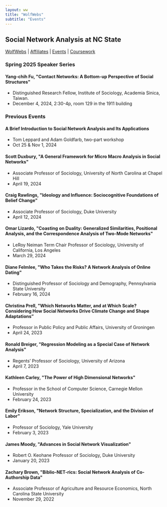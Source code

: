 ```yaml
---
layout: ww
title: "WolfWebs"
subtitle: "Events"
---
```

## Social Network Analysis at NC State

[WolfWebs](/WolfWebs/) | [Affiliates](/WolfWebs/affiliates.html) | [Events](/WolfWebs/events.html) | [Coursework](/WolfWebs/coursework.html) 

### Spring 2025 Speaker Series

#### Yang-chih Fu, "Contact Networks: A Bottom-up Perspective of Social Structures"
 - Distinguished Research Fellow, Institute of Sociology, Academia Sinica, Taiwan.
 - December 4, 2024, 2:30-4p, room 129 in the 1911 building

### Previous Events
#### A Brief Introduction to Social Network Analysis and Its Applications
 - Tom Leppard and Adam Goldfarb, two-part workshop
 - Oct 25 & Nov 1, 2024

#### Scott Duxbury, "A General Framework for Micro Macro Analysis in Social Networks"
 - Associate Professor of Sociology, University of North Carolina at Chapel Hill
 - April 19, 2024

#### Craig Rawlings, "Ideology and Influence: Sociocognitive Foundations of Belief Change"
 - Associate Professor of Sociology, Duke University
 - April 12, 2024

#### Omar Lizardo, "Coasting on Duality: Generalized Similarities, Positional Analysis, and the Correspondence Analysis of Two-Mode Networks"
 - LeRoy Neiman Term Chair Professor of Sociology, University of California, Los Angeles
 - March 29, 2024

#### Diane Felmlee, "Who Takes the Risks? A Network Analysis of Online Dating"
 - Distinguished Professor of Sociology and Demography, Pennsylvania State University
 - February 16, 2024

#### Christina Prell, "Which Networks Matter, and at Which Scale? Considering How Social Networks Drive Climate Change and Shape Adaptations”
 - Professor in Public Policy and Public Affairs, University of Groningen
 - April 24, 2023

#### Ronald Breiger, "Regression Modeling as a Special Case of Network Analysis"
 - Regents’ Professor of Sociology, University of Arizona
 - April 7, 2023

#### Kathleen Carley, "The Power of High Dimensional Networks"
 - Professor in the School of Computer Science, Carnegie Mellon University
 - February 24, 2023

#### Emily Erikson, "Network Structure, Specialization, and the Division of Labor"
 - Professor of Sociology, Yale University
 - February 3, 2023

#### James Moody, "Advances in Social Network Visualization"
 - Robert O. Keohane Professor of Sociology, Duke University
 - January 20, 2023

#### Zachary Brown, "Biblio-NET-rics: Social Network Analysis of Co-Authorship Data"
 - Associate Professor of Agriculture and Resource Economics, North Carolina State University
 - November 29, 2022

